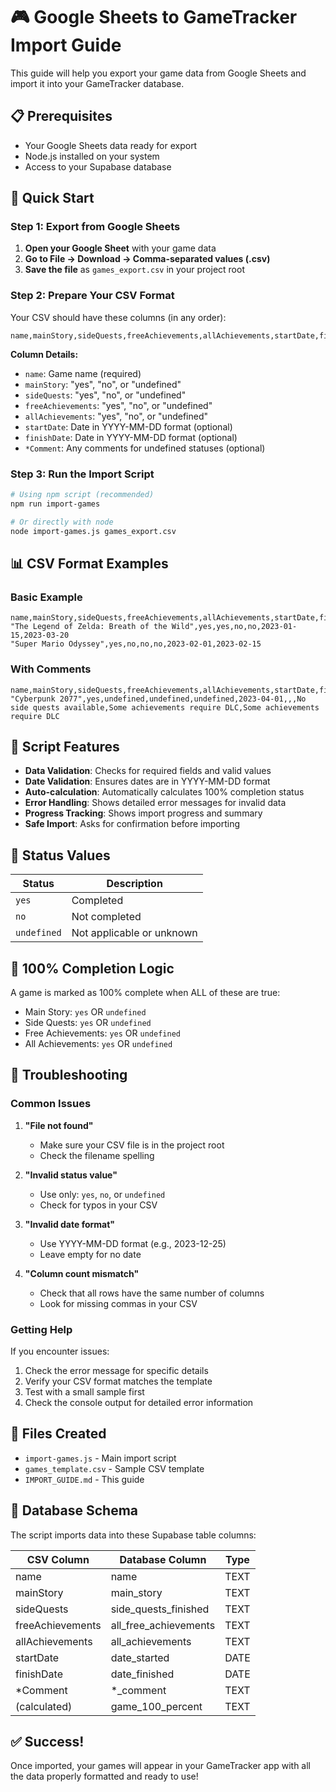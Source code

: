 # 🎮 Google Sheets to GameTracker Import Guide

This guide will help you export your game data from Google Sheets and import it into your GameTracker database.

## 📋 Prerequisites

- Your Google Sheets data ready for export
- Node.js installed on your system
- Access to your Supabase database

## 🚀 Quick Start

### Step 1: Export from Google Sheets

1. **Open your Google Sheet** with your game data
2. **Go to File → Download → Comma-separated values (.csv)**
3. **Save the file** as `games_export.csv` in your project root

### Step 2: Prepare Your CSV Format

Your CSV should have these columns (in any order):

```csv
name,mainStory,sideQuests,freeAchievements,allAchievements,startDate,finishDate,mainStoryComment,sideQuestsComment,freeAchievementsComment,allAchievementsComment
```

**Column Details:**
- `name`: Game name (required)
- `mainStory`: "yes", "no", or "undefined"
- `sideQuests`: "yes", "no", or "undefined" 
- `freeAchievements`: "yes", "no", or "undefined"
- `allAchievements`: "yes", "no", or "undefined"
- `startDate`: Date in YYYY-MM-DD format (optional)
- `finishDate`: Date in YYYY-MM-DD format (optional)
- `*Comment`: Any comments for undefined statuses (optional)

### Step 3: Run the Import Script

```bash
# Using npm script (recommended)
npm run import-games

# Or directly with node
node import-games.js games_export.csv
```

## 📊 CSV Format Examples

### Basic Example
```csv
name,mainStory,sideQuests,freeAchievements,allAchievements,startDate,finishDate
"The Legend of Zelda: Breath of the Wild",yes,yes,no,no,2023-01-15,2023-03-20
"Super Mario Odyssey",yes,no,no,no,2023-02-01,2023-02-15
```

### With Comments
```csv
name,mainStory,sideQuests,freeAchievements,allAchievements,startDate,finishDate,mainStoryComment,sideQuestsComment,freeAchievementsComment,allAchievementsComment
"Cyberpunk 2077",yes,undefined,undefined,undefined,2023-04-01,,,No side quests available,Some achievements require DLC,Some achievements require DLC
```

## 🔧 Script Features

- **Data Validation**: Checks for required fields and valid values
- **Date Validation**: Ensures dates are in YYYY-MM-DD format
- **Auto-calculation**: Automatically calculates 100% completion status
- **Error Handling**: Shows detailed error messages for invalid data
- **Progress Tracking**: Shows import progress and summary
- **Safe Import**: Asks for confirmation before importing

## 📝 Status Values

| Status | Description |
|--------|-------------|
| `yes` | Completed |
| `no` | Not completed |
| `undefined` | Not applicable or unknown |

## 🎯 100% Completion Logic

A game is marked as 100% complete when ALL of these are true:
- Main Story: `yes` OR `undefined`
- Side Quests: `yes` OR `undefined`
- Free Achievements: `yes` OR `undefined`
- All Achievements: `yes` OR `undefined`

## 🚨 Troubleshooting

### Common Issues

1. **"File not found"**
   - Make sure your CSV file is in the project root
   - Check the filename spelling

2. **"Invalid status value"**
   - Use only: `yes`, `no`, or `undefined`
   - Check for typos in your CSV

3. **"Invalid date format"**
   - Use YYYY-MM-DD format (e.g., 2023-12-25)
   - Leave empty for no date

4. **"Column count mismatch"**
   - Check that all rows have the same number of columns
   - Look for missing commas in your CSV

### Getting Help

If you encounter issues:
1. Check the error message for specific details
2. Verify your CSV format matches the template
3. Test with a small sample first
4. Check the console output for detailed error information

## 📁 Files Created

- `import-games.js` - Main import script
- `games_template.csv` - Sample CSV template
- `IMPORT_GUIDE.md` - This guide

## 🔄 Database Schema

The script imports data into these Supabase table columns:

| CSV Column | Database Column | Type |
|------------|----------------|------|
| name | name | TEXT |
| mainStory | main_story | TEXT |
| sideQuests | side_quests_finished | TEXT |
| freeAchievements | all_free_achievements | TEXT |
| allAchievements | all_achievements | TEXT |
| startDate | date_started | DATE |
| finishDate | date_finished | DATE |
| *Comment | *_comment | TEXT |
| (calculated) | game_100_percent | TEXT |

## ✅ Success!

Once imported, your games will appear in your GameTracker app with all the data properly formatted and ready to use!
